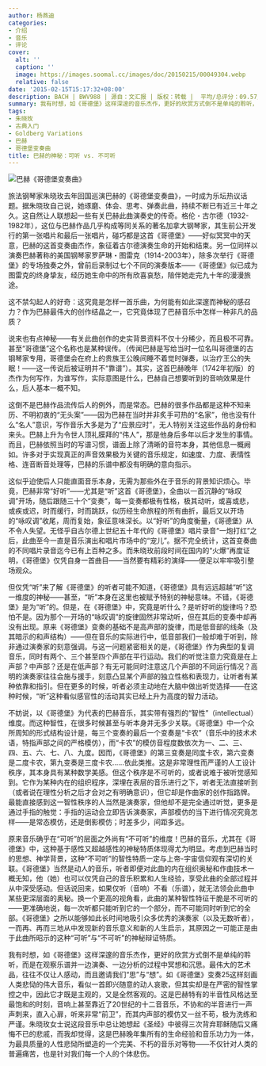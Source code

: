 ```yaml
---
author: 杨燕迪
categories:
- 介绍
- 音乐
- 评论
cover:
  alt: ''
  caption: ''
  image: https://images.soomal.cc/images/doc/20150215/00049304.webp
  relative: false
date: '2015-02-15T15:17:32+08:00'
description: BACH | BWV988 | 源自：文汇报 | 版权：转载 |  平均/总评分：09.57/67
summary: 我有时想，如《哥德堡》这样深邃的音乐杰作，更好的欣赏方式倒不是单纯的聆听，而是在观察乐谱并一边演奏、一边分析的过程中冥想和沉思。最伟大的艺术品，往往不仅让人感动，而且邀请我们“思”与“想”。如《哥德堡》变奏25这样刻画人类悲恸的伟大音乐，看似一首即兴随意的动人哀歌，但其实却是……
tags:
- 朱晓玫
- 古典入门
- Goldberg Variations
- 巴赫
- 哥德堡变奏曲
title: 巴赫的神秘：可听 vs. 不可听
---
```


![巴赫《哥德堡变奏曲》](https://images.soomal.cc/images/doc/20150215/00049304.webp)





旅法钢琴家朱晓玫去年回国巡演巴赫的《哥德堡变奏曲》，一时成为乐坛热议话题。据朱晓玫自己说，她琢磨、体会、思考、弹奏此曲，持续不断已有近三十年之久。这自然让人联想起一些有关巴赫此曲演奏史的传奇。格伦・古尔德（1932-1982年），这位与巴赫作品几乎构成等同关系的著名加拿大钢琴家，其生前公开发行的第一张唱片和最后一张唱片，碰巧都是这首《哥德堡》――好似冥冥中的天意，巴赫的这首变奏曲杰作，象征着古尔德演奏生命的开始和结束。另一位同样以演奏巴赫著称的美国钢琴家罗萨琳・图雷克（1914-2003年），除多次举行《哥德堡》的专场独奏之外，曾前后录制过七个不同的演奏版本――《哥德堡》似已成为图雷克的终身挚友，经历她生命中的所有欣喜哀愁，陪伴她走完九十年的漫漫旅途。

这不禁勾起人的好奇：这究竟是怎样一首乐曲，为何能有如此深邃而神秘的感召力？作为巴赫最伟大的创作结晶之一，它究竟体现了巴赫音乐中怎样一种非凡的品质？

说来也有点神秘――有关此曲创作的史实背景资料不仅十分稀少，而且极不可靠。甚至“哥德堡”这个名称也是某种误传。（传闻巴赫是写给当时一位名叫哥德堡的古钢琴家专用，哥德堡会在府上的贵族王公晚间睡不着觉时弹奏，以治疗王公的失眠！――这一传说后被证明并不“靠谱”）。其实，这首巴赫晚年（1742年初版）的杰作为何写作，为谁写作，实际意图是什么，巴赫自己想要听到的音响效果是什么，后人基本一概不知。

这倒不是巴赫作品流传后人的例外，而是常态。巴赫的很多作品都是这种不知来历、不明初衷的“无头案”――因为巴赫在当时并非炙手可热的“名家”，他也没有什么“名人”意识，写作音乐大多是为了“应景应时”，无人特别关注这些作品的身份和来头。巴赫上升为令世人顶礼膜拜的“伟人”，那是他身后多年以后才发生的事情。而且，巴赫依照当时的写谱习惯，谱面上除了清晰的音符本身，其他信息一概阙如。许多对于实现真正的声音效果极为关键的音乐规定，如速度、力度、表情性格、连音断音处理等，巴赫的乐谱中都没有明确的意向指示。

这似乎迫使后人只能直面音乐本身，无需为那些外在于音乐的背景知识烦心。毕竟，巴赫非常“好听”――尤其是“听”这首《哥德堡》，全曲以一首沉静的“咏叹调”开场，随后跟随三十个“变奏”，每一变奏都极有性格，极其动听，或喜或悲，或疾或迟，时而缓行，时而跳跃，似历经生命旅程的所有曲折，最后又以开场的“咏叹调”收尾，周而复始，象征意味深长。以“好听”的角度衡量，《哥德堡》从不令人失望。无怪乎自古尔德上世纪五十年代的《哥德堡》唱片录音“一炮打红”之后，此曲至今一直是音乐演出和唱片市场中的“宠儿”。据不完全统计，这首变奏曲的不同唱片录音迄今已有上百种之多。而朱晓玫前段时间在国内的“火爆”再度证明，《哥德堡》仅凭自身一首曲目――当然要有精彩的演绎――便足以牢牢吸引整场观众。

但仅凭“听”来了解《哥德堡》的听者可能不知道，《哥德堡》具有远远超越“听”这一维度的神秘――甚至，“听”本身在这里也被赋予特别的神秘意味。不错，《哥德堡》是为“听”的。但是，在《哥德堡》中，究竟是听什么？是听好听的旋律吗？恐怕不是。因为那个一开场的“咏叹调”的旋律固然非常动听，但在其后的变奏中却再没有出现。原来《哥德堡》变奏的基础不是高声部的旋律，而是低音部的线条（及其暗示的和声结构）――但在音乐的实际进行中，低音部我们一般却难于听到，除非通过演奏家的刻意强调。与这一问题紧密相关的是，《哥德堡》作为典型的复调音乐，同时有两个、三个甚至四个声部在平行运动。我们的听觉注意力究竟是在上声部？中声部？还是在低声部？有无可能同时注意这几个声部的不同运行情况？高明的演奏家往往会施与援手，刻意凸显某个声部的独立性格和表现力，让听者有某种依靠和指引。但在更多的时候，听者必须主动地在大脑中做出听觉选择――在这种时候，“听”这种看似感官性的活动其实已经上升为高度的智力活动。

不妨说，以《哥德堡》为代表的巴赫音乐，其实带有强烈的“智性”（intellectual）维度。而这种智性，在很多时候甚至与听本身并无多少关联。《哥德堡》中一个众所周知的形式结构设计是，每三个变奏的最后一个变奏是“卡农”（音乐中的技术术语，特指声部之间的严格模仿），而“卡农”的模仿音程度数依次为一、二、三、四、五、六、七、八、九度。因而，《哥德堡》的第三变奏是同度卡农，第六变奏是二度卡农，第九变奏是三度卡农……依此类推。这是非常理性而严谨的人工设计秩序，其本身具有某种数学美感。但这个秩序是不可听的，或者说难于被听觉感知到。它作为某种内在的组织程序，深埋在表层的音乐进行之下，听者无法直接听到（或者说在理性分析之后才会对之有明确意识），但它却是作曲家的创作指路牌。最能直接感到这一智性秩序的人当然是演奏家，但他却不是完全通过听觉，更多是通过手指的触觉：手指的运动会立即告诉演奏家，声部模仿的当下进行情况究竟怎样――是常态模仿，还是倒影模仿；时差多少，间距多远。

原来音乐确乎在“可听”的层面之外尚有“不可听”的维度！巴赫的音乐，尤其在《哥德堡》中，这种基于感性又超越感性的神秘特质体现得尤为明显。考虑到巴赫当时的思想、神学背景，这种“不可听”的智性特质一定与上帝-宇宙信仰观有深切的关联。《哥德堡》当然是动人的音乐，听者即便对此曲的内在组织奥秘和作曲技术一概无知，他（她）也可以仅凭自己的音乐积累和人生经验，享受此曲的全部过程并从中深受感动。但话说回来，如果仅听（音响）不看（乐谱），就无法领会此曲中某些更深层面的奥秘。换一个更高的视角看，此曲的某种智性特征干脆是不可听的――更准确地说，每一次听都只能听到它的一个部分，而不可能同时听到它的全部。《哥德堡》之所以能够如此长时间地吸引众多优秀的演奏家（以及无数听者），一而再、再而三地从中发现新的音乐意义和新的人生启示，其原因之一可能正是由于此曲所昭示的这种“可听”与“不可听”的神秘辩证特质。

我有时想，如《哥德堡》这样深邃的音乐杰作，更好的欣赏方式倒不是单纯的聆听，而是在观察乐谱并一边演奏、一边分析的过程中冥想和沉思。最伟大的艺术品，往往不仅让人感动，而且邀请我们“思”与“想”。如《哥德堡》变奏25这样刻画人类悲恸的伟大音乐，看似一首即兴随意的动人哀歌，但其实却是在严密的智性掌控之中，因此它才既是主观的，又是全然客观的。这是巴赫特有的半音性风格达至最饱和的时刻，音响上甚至靠近了20世纪的十二音音乐，不协和的半音进行一声声刺来，直入心扉，听来非常“前卫”，而其内声部的模仿又一丝不苟，极为洗练和严谨。朱晓玫女士说这段音乐中总让她想起《圣经》中彼得三次背弃耶稣随后又痛悔不已的悲戚，而我却觉得，这是巴赫晚年集所有的生命经验和音乐功力为一体，为最具质量的人性悲恸所塑造的一个完美、不朽的音乐对等物――不仅针对人类的普遍痛苦，也是针对我们每一个人的个体悲伤。